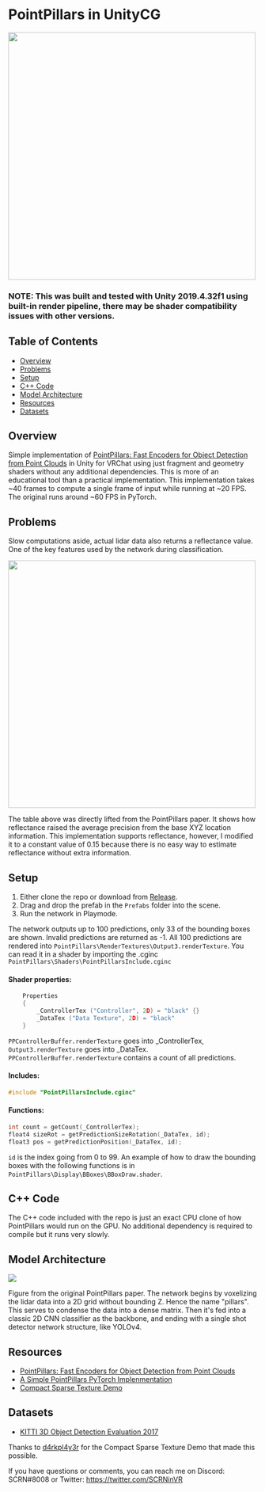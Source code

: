 # PointPillars in UnityCG

<img src="https://i.imgur.com/GZnRHLd.png" align="middle" width="500"/>

### NOTE: This was built and tested with Unity 2019.4.32f1 using built-in render pipeline, there may be shader compatibility issues with other versions.

## Table of Contents
- [Overview](#overview)
- [Problems](#problems)
- [Setup](#setup)
- [C++ Code](#c-code)
- [Model Architecture](#model-architecture)
- [Resources](#resources)
- [Datasets](#datasets)

## Overview

Simple implementation of [PointPillars: Fast Encoders for Object Detection from Point Clouds](https://arxiv.org/abs/1812.05784) in Unity for VRChat using just fragment and geometry shaders without any additional dependencies. This is more of an educational tool than a practical implementation. This implementation takes ~40 frames to compute a single frame of input while running at ~20 FPS. The original runs around ~60 FPS in PyTorch.

## Problems

Slow computations aside, actual lidar data also returns a reflectance value. One of the key features used by the network during classification.

<img src="https://i.imgur.com/7R79oj7.png" align="middle" width="500"/>

The table above was directly lifted from the PointPillars paper. It shows how reflectance raised the average precision from the base XYZ location information. This implementation supports reflectance, however, I modified it to a constant value of 0.15 because there is no easy way to estimate reflectance without extra information.

## Setup

1. Either clone the repo or download from [Release](https://github.com/SCRN-VRC/Point-Pillars-in-UnityCG/releases).
2. Drag and drop the prefab in the `Prefabs` folder into the scene.
3. Run the network in Playmode.

The network outputs up to 100 predictions, only 33 of the bounding boxes are shown. Invalid predictions are returned as -1. All 100 predictions are rendered into `PointPillars\RenderTextures\Output3.renderTexture`. You can read it in a shader by importing the .cginc `PointPillars\Shaders\PointPillarsInclude.cginc`

#### Shader properties:
```C
    Properties
    {
        _ControllerTex ("Controller", 2D) = "black" {}
        _DataTex ("Data Texture", 2D) = "black"
    }
```
`PPControllerBuffer.renderTexture` goes into _ControllerTex, `Output3.renderTexture` goes into _DataTex. `PPControllerBuffer.renderTexture` contains a count of all predictions.

#### Includes:
```C
#include "PointPillarsInclude.cginc"
```

#### Functions:
```C
int count = getCount(_ControllerTex);
float4 sizeRot = getPredictionSizeRotation(_DataTex, id);
float3 pos = getPredictionPosition(_DataTex, id);
```
`id` is the index going from 0 to 99. An example of how to draw the bounding boxes with the following functions is in `PointPillars\Display\BBoxes\BBoxDraw.shader`.


## C++ Code
The C++ code included with the repo is just an exact CPU clone of how PointPillars would run on the GPU. No additional dependency is required to compile but it runs very slowly.

## Model Architecture
<img src="https://i.imgur.com/zSKsDQI.png" align="middle"/>

Figure from the original PointPillars paper. The network begins by voxelizing the lidar data into a 2D grid without bounding Z. Hence the name "pillars". This serves to condense the data into a dense matrix. Then it's fed into a classic 2D CNN classifier as the backbone, and ending with a single shot detector network structure, like YOLOv4.

## Resources
- [PointPillars: Fast Encoders for Object Detection from Point Clouds](https://arxiv.org/abs/1812.05784)
- [A Simple PointPillars PyTorch Implenmentation](https://github.com/zhulf0804/PointPillars)
- [Compact Sparse Texture Demo](https://github.com/d4rkc0d3r/CompactSparseTextureDemo)

## Datasets
- [KITTI 3D Object Detection Evaluation 2017](https://www.cvlibs.net/datasets/kitti/eval_object.php?obj_benchmark=3d)

Thanks to [d4rkpl4y3r](https://github.com/d4rkc0d3r/) for the Compact Sparse Texture Demo that made this possible.

If you have questions or comments, you can reach me on Discord: SCRN#8008 or Twitter: https://twitter.com/SCRNinVR